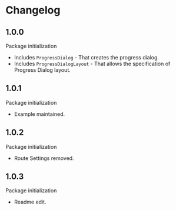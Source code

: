 # Changelog

## 1.0.0

Package initialization
* Includes `ProgressDialog` - That creates the progress dialog.
* Includes `ProgressDialogLayout` - That allows the specification of Progress Dialog layout.

## 1.0.1
Package initialization
* Example maintained.

## 1.0.2
Package initialization
* Route Settings removed.

## 1.0.3
Package initialization
* Readme edit.